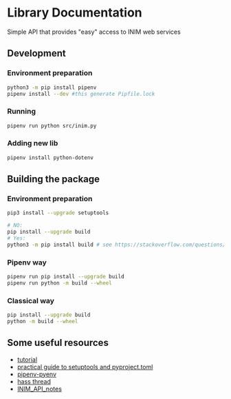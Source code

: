 # Library Documentation
Simple API that provides "easy" access to INIM web services

## Development

### Environment preparation
```sh
python3 -m pip install pipenv
pipenv install --dev #this generate Pipfile.lock
```

### Running
```sh
pipenv run python src/inim.py
```

### Adding new lib
```sh
pipenv install python-dotenv
```

## Building the package 

### Environment preparation
```sh
pip3 install --upgrade setuptools

# NO: 
pip install --upgrade build
# Yes: 
python3 -m pip install build # see https://stackoverflow.com/questions/73987135/python3-m-build-gives-modulenotfounderror-no-module-named-pathlib2
```

### Pipenv way
```sh
pipenv run pip install --upgrade build
pipenv run python -m build --wheel
```


### Classical way
```sh
pip install --upgrade build
python -m build --wheel
```

## Some useful resources

- [tutorial](https://community.home-assistant.io/t/tutorial-for-creating-a-custom-component/204793)
- [practical guide to setuptools and pyproject.toml](https://xebia.com/blog/a-practical-guide-to-setuptools-and-pyproject-toml/)
- [pipenv-pyenv](https://www.rootstrap.com/blog/how-to-manage-your-python-projects-with-pipenv-pyenv)
- [hass thread](https://community.home-assistant.io/t/inim-alarm/60354/56)
- [INIM_API_notes](https://www.dropbox.com/s/sf0hze5n33hjie3/HomeAssistant_INIM_API_notes_public-v5.pdf?dl=0)
<!-- https://github.com/gidgethub/gidgethub/tree/main/gidgethub -->
